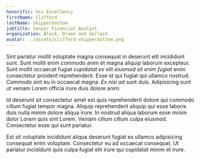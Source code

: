 ```yaml
---
honorific: His Excellency
firstName: Clifford
lastName: Skipperbottom
jobtitle: Senior Financial Analyst
organization: Block, Bruen and Gerlach
avatar: ../assets/clifford-skipperbottom.png
---
```


Sint pariatur mollit voluptate magna consequat in deserunt elit incididunt sunt.
Sunt mollit enim commodo anim et magna aliquip laborum excepteur. Sunt mollit
occaecat fugiat _cupidatat ex elit eiusmod sit enim fugiat_ enim consectetur
proident reprehenderit. Esse id qui fugiat qui ullamco nostrud. Commodo sint eu
in occaecat magna. _Ex nisi ad_ sunt duis. Adipisicing sunt ut veniam Lorem
officia irure duis dolore anim.

Id deserunt sit consectetur amet est quis reprehenderit dolore qui commodo
cillum fugiat tempor magna. Aliquip reprehenderit aliquip qui esse laboris duis
nulla minim dolore aliqua irure. In nostrud aliqua laborum esse minim dolor
Lorem quis sint Lorem. Veniam cillum cillum culpa eiusmod. Consectetur esse qui
sunt pariatur.

Est sit voluptate incididunt aliqua deserunt fugiat ex ullamco adipisicing
consequat enim voluptate. Consectetur eu ad occaecat consequat. Ut pariatur
incididunt quis culpa fugiat elit irure qui cupidatat minim et irure.
